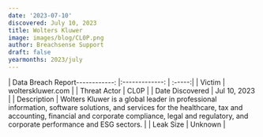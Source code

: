 ```yaml
---
date: '2023-07-10'
discovered: July 10, 2023
title: Wolters Kluwer
image: images/blog/CL0P.png
author: Breachsense Support
draft: false
yearmonths: 2023/july
---
```


| Data Breach Report------------:     |:-------------:    | :-----:|
| Victim      | wolterskluwer.com      | 
| Threat Actor      | CL0P      | 
| Date Discovered      | Jul 10, 2023      | 
| Description      | Wolters Kluwer is a global leader in professional information, software solutions, and services for the healthcare, tax and accounting, financial and corporate compliance, legal and regulatory, and corporate performance and ESG sectors.      | 
| Leak Size      | Unknown      | 

